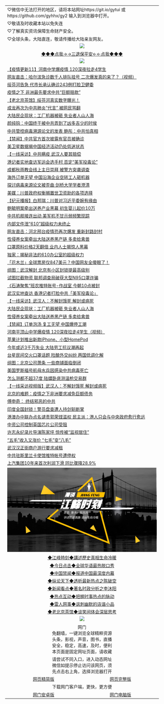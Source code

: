  <table>
<tr>
<td colspan="2" align=left>
♡微信中无法打开的地区，请将本站网址https://git.io/gytui 或 https://github.com/gyhhx/gy2 输入到浏览器中打开。 
 </td>
</tr>
 <tr>
 <td colspan="2" align=left>
♡敬请及时收藏本站以免失连
  <tr>
<td colspan="2" align=left>
♡了解真实资讯保障生命财产安全。
 </td>
   <tr>
<td colspan="2" align=left>
♡全球头条，大陆直连，敬请传播给大陆亲友网友。
 </td>
</tr>

</td>
 </tr>
  <tr>
    <td colspan="2" align=center><img src="https://github.com/gyhhx/image-upload/blob/master/3t%20(1).jpg"></td>
 </tr>
 <tr><td colspan="2" align="center"><a href="https://xfine.casa/oo.aspx?name=ogQuit&key=exgxucyqmkwgvwch&from=gy">◆◆◆点我→→三退保平安←←点我◆◆◆</a></td></tr>
  <tr>
    <td colspan="2" align=center><img src="https://cdn.jsdelivr.net/gh/gyoupiodf/im1/%E7%BD%91%E9%97%A8%E6%96%B0%E9%97%BB1.jpg"></td>
 </tr>

<tr><td colspan="2" align="left"><a href="https://xfine.casa/?name=c1156142&key=exgxucyqmkwgvwch&from=gy">【疫情更新11】河南中学爆疫情 120深夜拉走4学生</a></td></tr>
<tr><td colspan="2" align="left"><a href="https://xfine.casa/?name=c1156544&key=exgxucyqmkwgvwch&from=gy">网友直击：哈尔滨急诊数千人排队挂号  二次爆发真的来了？（视频）</a></td></tr>
<tr><td colspan="2" align="left"><a href="https://xfine.casa/?name=c1156527&key=exgxucyqmkwgvwch&from=gy">绥芬河告急 代市长承认确诊243例打脸卫健委</a></td></tr>
<tr><td colspan="2" align="left"><a href="https://xfine.casa/?name=c1156540&key=exgxucyqmkwgvwch&from=gy">疫情之下 非洲最先要求中共“巨额赔款”</a></td></tr>
<tr><td colspan="2" align="left"><a href="https://xfine.casa/?name=c1156493&key=exgxucyqmkwgvwch&from=gy">【老北京茶馆】绥芬河真实数字曝光！</a></td></tr>
<tr><td colspan="2" align="left"><a href="https://xfine.casa/?name=c1156534&key=exgxucyqmkwgvwch&from=gy">成龙再次为中共肺炎“代言” 被网民骂翻</a></td></tr>
<tr><td colspan="2" align="left"><a href="https://xfine.casa/?name=c1156460&key=exgxucyqmkwgvwch&from=gy">大陆民企现状：工厂机器被砸 失业者人山人海</a></td></tr>
<tr><td colspan="2" align="left"><a href="https://xfine.casa/?name=c1156503&key=exgxucyqmkwgvwch&from=gy">颜纯钩：中国终于被中共弄到了凶多吉少的时侯</a></td></tr>
<tr><td colspan="2" align="left"><a href="https://xfine.casa/?name=c1156522&key=exgxucyqmkwgvwch&from=gy">中共管控病毒溯源论文的发表 鲍彤：中共怕真相</a></td></tr>
<tr><td colspan="2" align="left"><a href="https://xfine.casa/?name=c1156546&key=exgxucyqmkwgvwch&from=gy">【禁闻】中共官方首次披露有官员被确诊</a></td></tr>
<tr><td colspan="2" align="left"><a href="https://xfine.casa/?name=c1156529&key=exgxucyqmkwgvwch&from=gy">美卫星数据揭中国经济活动仍处低迷状态</a></td></tr>
<tr><td colspan="2" align="left"><a href="https://xfine.casa/?name=c1156539&key=exgxucyqmkwgvwch&from=gy">【一线采访】中共瞒疫 武汉人要其赔偿</a></td></tr>
<tr><td colspan="2" align="left"><a href="https://xfine.casa/?name=c1156545&key=exgxucyqmkwgvwch&from=gy">港记者实地查访军运会选手村 否定“美军投毒论”</a></td></tr>
<tr><td colspan="2" align="left"><a href="https://xfine.casa/?name=c1156523&key=exgxucyqmkwgvwch&from=gy">成都秋雨教会线上主日崇拜 被警方突袭调查</a></td></tr>
<tr><td colspan="2" align="left"><a href="https://xfine.casa/?name=c1156516&key=exgxucyqmkwgvwch&from=gy">海外订单无望 中国沿海企业空转工人砸机器</a></td></tr>
<tr><td colspan="2" align="left"><a href="https://xfine.casa/?name=c1156531&key=exgxucyqmkwgvwch&from=gy">探讨病毒来源论文被歪曲 剑桥大学学者澄清</a></td></tr>
<tr><td colspan="2" align="left"><a href="https://xfine.casa/?name=c1156526&key=exgxucyqmkwgvwch&from=gy">美媒：川普政府权衡搁置世卫资助的各项选择</a></td></tr>
<tr><td colspan="2" align="left"><a href="https://xfine.casa/?name=c1156490&key=exgxucyqmkwgvwch&from=gy">【纪元播报】白邦瑞：川普对习近平委婉有缘由</a></td></tr>
<tr><td colspan="2" align="left"><a href="https://xfine.casa/?name=c1156543&key=exgxucyqmkwgvwch&from=gy">鲍毓明案牵出送养产业黑幕 初生婴儿起价10万</a></td></tr>
<tr><td colspan="2" align="left"><a href="https://xfine.casa/?name=c1156520&key=exgxucyqmkwgvwch&from=gy">中共机舰接连出动 美军机不甘示弱频繁现踪</a></td></tr>
<tr><td colspan="2" align="left"><a href="https://xfine.casa/?name=c1156447&key=exgxucyqmkwgvwch&from=gy">内部文件泄“610”超级权力未终止</a></td></tr>
<tr><td colspan="2" align="left"><a href="https://xfine.casa/?name=c1156556&key=exgxucyqmkwgvwch&from=gy">网友直击：河北邢台疫情恐再次爆发  重新封路封村</a></td></tr>
<tr><td colspan="2" align="left"><a href="https://xfine.casa/?name=c1156458&key=exgxucyqmkwgvwch&from=gy">性侵养女案牵出大陆送养黑产链 多卖给禽兽</a></td></tr>
<tr><td colspan="2" align="left"><a href="https://xfine.casa/?name=c1156525&key=exgxucyqmkwgvwch&from=gy">口罩原料价格2天翻倍 业内人士揭惊人黑幕</a></td></tr>
<tr><td colspan="2" align="left"><a href="https://xfine.casa/?name=c1156530&key=exgxucyqmkwgvwch&from=gy">独家：揭秘非法的610办公室的超级权力</a></td></tr>
<tr><td colspan="2" align="left"><a href="https://xfine.casa/?name=c1156481&key=exgxucyqmkwgvwch&from=gy">「花木兰」全球票房仅847美元？中国网友全傻眼了！</a></td></tr>
<tr><td colspan="2" align="left"><a href="https://xfine.casa/?name=c1156489&key=exgxucyqmkwgvwch&from=gy">组图：武汉解封 北京有小区封锁提最高级别</a></td></tr>
<tr><td colspan="2" align="left"><a href="https://xfine.casa/?name=c1156541&key=exgxucyqmkwgvwch&from=gy">试图拦截物资 联邦调查局破获大型N95口罩诈骗</a></td></tr>
<tr><td colspan="2" align="left"><a href="https://xfine.casa/?name=c1156494&key=exgxucyqmkwgvwch&from=gy">《石涛聚焦“班农推特账号-作战室 今朝10点被封</a></td></tr>
<tr><td colspan="2" align="left"><a href="https://xfine.casa/?name=c1156485&key=exgxucyqmkwgvwch&from=gy">武汉实地查访 香港记者打脸中共「美军投毒论」</a></td></tr>
<tr><td colspan="2" align="left"><a href="https://xfine.casa/?name=c1156537&key=exgxucyqmkwgvwch&from=gy">【一线采访】武汉人：不解封饿死 解封或病死</a></td></tr>
<tr><td colspan="2" align="left"><a href="https://xfine.casa/?name=c1156561&key=exgxucyqmkwgvwch&from=gy">大陆民企现状：工厂机器被砸 失业者人山人海</a></td></tr>
<tr><td colspan="2" align="left"><a href="https://xfine.casa/?name=c1156564&key=exgxucyqmkwgvwch&from=gy">性侵养女案牵出大陆送养黑产链 多卖给禽兽</a></td></tr>
<tr><td colspan="2" align="left"><a href="https://xfine.casa/?name=c1156491&key=exgxucyqmkwgvwch&from=gy">【禁闻】订单泡汤 复工无望 中国爆停工潮</a></td></tr>
<tr><td colspan="2" align="left"><a href="https://xfine.casa/?name=c1156555&key=exgxucyqmkwgvwch&from=gy">河南平顶山中学爆疫情 120深夜拉走4学生（视频）</a></td></tr>
<tr><td colspan="2" align="left"><a href="https://xfine.casa/?name=c1156519&key=exgxucyqmkwgvwch&from=gy">苹果计划推出新款iPhone、小型HomePod</a></td></tr>
<tr><td colspan="2" align="left"><a href="https://xfine.casa/?name=c1156448&key=exgxucyqmkwgvwch&from=gy">今年或近3千万失业 大陆劳工抗议潮再起</a></td></tr>
<tr><td colspan="2" align="left"><a href="https://xfine.casa/?name=c1156517&key=exgxucyqmkwgvwch&from=gy">台星民间交火口罩话题 险酿外交纠纷 两国低调化解</a></td></tr>
<tr><td colspan="2" align="left"><a href="https://xfine.casa/?name=c1156500&key=exgxucyqmkwgvwch&from=gy">组图：北京公司萧条 一些商铺面临倒闭</a></td></tr>
<tr><td colspan="2" align="left"><a href="https://xfine.casa/?name=c1156513&key=exgxucyqmkwgvwch&from=gy">美国罗斯福号航母水兵因感染中共病毒死亡</a></td></tr>
<tr><td colspan="2" align="left"><a href="https://xfine.casa/?name=c1156444&key=exgxucyqmkwgvwch&from=gy">怎么测都不超37度 陆媒卧底测温枪交易群</a></td></tr>
<tr><td colspan="2" align="left"><a href="https://xfine.casa/?name=c1156472&key=exgxucyqmkwgvwch&from=gy">【一线采访视频版】武汉人：不解封饿死 解封或病死</a></td></tr>
<tr><td colspan="2" align="left"><a href="https://xfine.casa/?name=c1156466&key=exgxucyqmkwgvwch&from=gy">北京的难题：疫情之下非洲要求减免巨额债务</a></td></tr>
<tr><td colspan="2" align="left"><a href="https://xfine.casa/?name=c1156473&key=exgxucyqmkwgvwch&from=gy">傅申奇： 终结邪恶的中共</a></td></tr>
<tr><td colspan="2" align="left"><a href="https://xfine.casa/?name=c1156487&key=exgxucyqmkwgvwch&from=gy">印度全国封锁！警员盘查遭人持剑斩断掌</a></td></tr>
<tr><td colspan="2" align="left"><a href="https://xfine.casa/?name=c1156532&key=exgxucyqmkwgvwch&from=gy">港澳办中联办点名谴责郭荣铿滥权 民主派：港人只会与中央政府愈行愈远</a></td></tr>
<tr><td colspan="2" align="left"><a href="https://xfine.casa/?name=c1156533&key=exgxucyqmkwgvwch&from=gy">中资公司控制英国芯片公司受阻</a></td></tr>
<tr><td colspan="2" align="left"><a href="https://xfine.casa/?name=c1156521&key=exgxucyqmkwgvwch&from=gy">许志永纪录片导演陈家坪 惊传被“监视居住”</a></td></tr>
<tr><td colspan="2" align="left"><a href="https://xfine.casa/?name=c1156492&key=exgxucyqmkwgvwch&from=gy">“五毛”收入又涨价 “七毛”变“八毛”</a></td></tr>
<tr><td colspan="2" align="left"><a href="https://xfine.casa/?name=c1156536&key=exgxucyqmkwgvwch&from=gy">武汉汉正街商户游行要求减租</a></td></tr>
<tr><td colspan="2" align="left"><a href="https://xfine.casa/?name=c1156496&key=exgxucyqmkwgvwch&from=gy">中共驻斯里兰卡使馆推特帐号遭停权</a></td></tr>
<tr><td colspan="2" align="left"><a href="https://xfine.casa/?name=c1156502&key=exgxucyqmkwgvwch&from=gy">上汽集团10年来首次利润下滑 同比骤降28.9%</a></td></tr>

 <tr>
   <td colspan="2" align=center><img src="https://github.com/gyoupiodf/im1/blob/master/jf-1.jpg"></td>
  </tr>
   <tr>
   <td colspan="2" align=center> 
<a href="https://xfine.casa/oo.aspx?name=c922850&key=exgxucyqmkwgvwch&from=gy&tag=9877">◆江峰時刻◆講述歷史真相生命冷暖</a><br/>
    </td>
  </tr>
   <tr>
   <td colspan="2" align=center> 
<a href="https://xfine.casa/oo.aspx?name=c816850&key=exgxucyqmkwgvwch&from=gy&tag=9877">◆今日点击◆全球华语最热脱口秀</a><br/>
    </td>
  </tr>
  <tr>
  <td colspan="2" align=center>
<a href="https://xfine.casa/oo.aspx?name=c816860&key=exgxucyqmkwgvwch&from=gy&tag=99733110">◆中国禁闻◆报道中国最深度内幕</a><br/>
   </tr>
  <tr>
     <td colspan="2" align=center>
<a href="https://xfine.casa/oo.aspx?name=c816855&key=exgxucyqmkwgvwch&from=gy&tag=997110">◆纵论天下◆透析最新热点之陈破空</a><br/>
   </tr>
   <tr>
      <td colspan="2" align=center>
<a href="https://xfine.casa/oo.aspx?name=c838308&key=exgxucyqmkwgvwch&from=gy&tag=9973110">◆新闻看点◆著名时政分析之李沐阳</a><br/>
   </tr>
   <tr>
     <td colspan="2" align=center>
<a href="https://xfine.casa/oo.aspx?name=c816852&key=exgxucyqmkwgvwch&from=gy&tag=9733110">◆热点互动◆把握时事热点的脉动</a><br/>
   </tr>
   <tr>
      <td colspan="2" align=center>
<a href="https://xfine.casa/oo.aspx?name=c816694&key=exgxucyqmkwgvwch&from=gy&tag=93310">◆雷人网事◆讽刺幽默的诙谐小品</a><br/>
   </tr>
   <tr>
    <td colspan="2" align=center>
<a href="https://xfine.casa/oo.aspx?name=c816650&key=exgxucyqmkwgvwch&from=gy&tag=9973110">◆老北京茶馆◆谈笑间体会深层思考</a><br/>
   </tr>
 <tr>
    <td colspan="2" align="center"><img src="https://gitlab.com/ogate2/up/raw/master/_/oGate65.jpg"/></td>
  </tr>
  <tr>
    <td colspan="2" align="center">网门<br/>免翻墙，一键浏览全球精粹资源<br/>头条，影视，声音，图书，直播<br/>安全，稳定，高速，及时，便利<br/>本页面是固定网址页面，请收藏</td>
  <tr>
  <tr>
    <td colspan="2" align="center">请尝试不同入口，进入动态网址<br/>微信如提示停止访问该网页，须<br/>先点击右上角，选择浏览器打开</td>
  <tr>  
  <tr>
    <td align="center"><a href="https://gitcdn.xyz/repo/otiny/up/master/show002.htm">网页精简版</a></td>
    <td align="center"><a href="https://gitcdn.xyz/repo/otiny/up/master/show001.htm">网页完整版</a></td>
  </tr>
  <tr>
    <td colspan="2" align="center">下载网门客户端，更快，更方便</td>
  <tr>
  <tr>
    <td align="center"><a href="https://raw.githubusercontent.com/opipe/up/master/oGatea.apk">网门安卓版</a></td>
    <td align="center"><a href="https://raw.githubusercontent.com/opipe/up/master/oGate.zip">网门电脑版</a></td>
  </tr>
</table>

